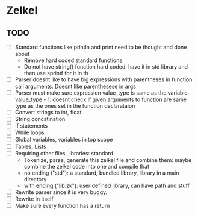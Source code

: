 # Zelkel

## TODO
- [ ] Standard functions like println and print need to be thought and done about
    - Remove hard coded standard functions
    - Do not have string() function hard coded. have it in std library and then use sprintf for it in th
- [ ] Parser doesnt like to have big expressions with parentheses in function call arguments. Doesnt like parenthesese in args
- [ ] Parser must make sure expression value_type is same as the variable value_type
        - 1: doesnt check if given arguments to function are same type as the ones set in the function declarataion
- [ ] Convert strings to int, float
- [ ] String concatination
- [ ] If statements
- [ ] While loops
- [ ] Global variables, variables in top scope
- [ ] Tables, Lists
- [ ] Requiring other files, libraries: standard
    - Tokenize, parse, generate this zelkel file and combine them:
      maybe combine the zelkel code into one and compile that
    - no ending ("std"): a standard, bundled library, library in a main directory
    - with ending ("lib.zk"): user defined library, can have path and stuff
- [ ] Rewrite parser since it is very buggy.
- [ ] Rewrite in itself
- [ ] Make sure every function has a return
